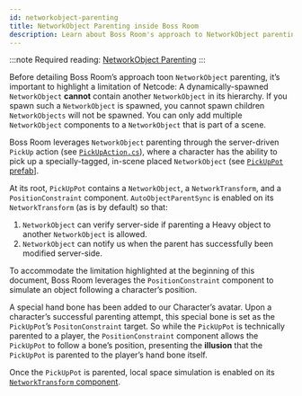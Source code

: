 ```yaml
---
id: networkobject-parenting
title: NetworkObject Parenting inside Boss Room
description: Learn about Boss Room's approach to NetworkObject parenting.
---
```

:::note
Required reading: [NetworkObject Parenting](../../advanced-topics/networkobject-parenting.md)
:::

Before detailing Boss Room’s approach toon `NetworkObject` parenting, it’s important to highlight a limitation of Netcode: A dynamically-spawned `NetworkObject` **cannot** contain another `NetworkObject` in its hierarchy. If you spawn such a `NetworkObject` is spawned, you cannot spawn children `NetworkObjects` will not be spawned. You can only add multiple `NetworkObject` components to a `NetworkObject` that is part of a scene.

Boss Room leverages `NetworkObject` parenting through the server-driven `PickUp` action (see [`PickUpAction.cs`](https://github.com/Unity-Technologies/com.unity.multiplayer.samples.coop/blob/main/Assets/Scripts/Gameplay/Action/ConcreteActions/PickUpAction.cs)), where a character has the ability to pick up a specially-tagged, in-scene placed `NetworkObject` (see [`PickUpPot` prefab](https://github.com/Unity-Technologies/com.unity.multiplayer.samples.coop/blob/main/Assets/Prefabs/Game/PickUpPot.prefab)].

At its root, `PickUpPot` contains a `NetworkObject`, a `NetworkTransform`, and a `PositionConstraint` component. `AutoObjectParentSync` is enabled on its `NetworkTransform` (as is by default) so that:

1. `NetworkObject` can verify server-side if parenting a Heavy object to another `NetworkObject` is allowed.
2. `NetworkObject` can notify us when the parent has successfully been modified server-side.

To accommodate the limitation highlighted at the beginning of this document, Boss Room leverages the `PositionConstraint` component to simulate an object following a character’s position.

A special hand bone has been added to our Character’s avatar. Upon a character’s successful parenting attempt, this special bone is set as the `PickUpPot`’s `PositonConstraint` target. So while the `PickUpPot` is technically parented to a player, the `PositionConstraint` component allows the `PickUpPot` to follow a bone’s position, presenting the **illusion** that the `PickUpPot` is parented to the player’s hand bone itself.

Once the `PickUpPot` is parented, local space simulation is enabled on its [`NetworkTransform` component](../../components/networktransform.md).

